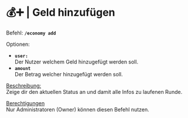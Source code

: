 # 💰➕ | Geld hinzufügen

Befehl: **`/economy add`**

Optionen:
- **`user:`**  
  Der Nutzer welchem Geld hinzugefügt werden soll.
- **`amount`**  
  Der Betrag welcher hinzugefügt werden soll.

<u>Beschreibung:</u>  
 Zeige dir den aktuellen Status an und damit alle Infos zu laufenen Runde.

<u>Berechtigungen</u>  
Nur Administratoren (Owner) können diesen Befehl nutzen.